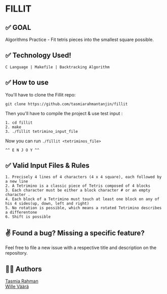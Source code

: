 # FILLIT

## ✅ GOAL

Algorithms Practice - Fit tetris pieces into the smallest square possible.

## ✅ Technology Used!
<code>C Language | Makefile | Backtracking Algorithm</code>

## ✅ How to use

You'll have to clone the Fillit repo:

	git clone https://github.com/tasmiarahmantanjin/fillit

Then you'll have to compile the project & use test input :

	1. cd fillit
	2. make
	3. ./fillit tetrimino_input_file

Now you can run <code>./fillit <tetriminos_file></code>

	^^ E N J O Y ^^

## ✅ Valid Input Files & Rules
	1. Precisely 4 lines of 4 characters (4 x 4 square), each followed by a new line
	2. A Tetrimino is a classic piece of Tetris composed of 4 blocks
	3. Each character must be either a block character # or an empty character .
	4. Each block of a Tetrimino must touch at least one block on any of his 4 sides(up, down, left and right)
	5. No rotation is possible, which means a rotated Tetrimino describes a differentone
	6. Shift is possible

## ✌ Found a bug? Missing a specific feature?

Feel free to file a new issue with a respective title and description on the repository.

## 🙋‍♀️ Authors

[Tasmia Rahman](https://github.com/tasmiarahmantanjin)
<br>
[Wille Väärä](https://profile.intra.42.fr/users/wvaara)